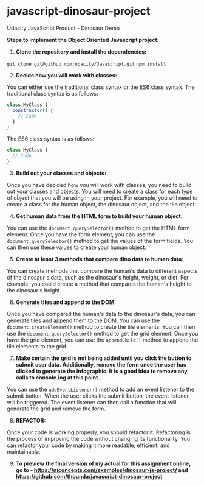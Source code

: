 # javascript-dinosaur-project

Udacity JavaScript Product - Dinosaur Demo

**Steps to implement the Object Oriented Javascript project:**

1. **Clone the repository and install the dependencies:**

`git clone git@github.com:udacity/Javascript.git`
`npm install`

2. **Decide how you will work with classes:**

You can either use the traditional class syntax or the ES6 class syntax. The traditional class syntax is as follows:

```javascript
class MyClass {
  constructor() {
    // Code
  }
}
```

The ES6 class syntax is as follows:

```javascript
class MyClass {
  // Code
}
```

3. **Build out your classes and objects:**

Once you have decided how you will work with classes, you need to build out your classes and objects. You will need to create a class for each type of object that you will be using in your project. For example, you will need to create a class for the human object, the dinosaur object, and the tile object.

4. **Get human data from the HTML form to build your human object:**

You can use the `document.querySelector()` method to get the HTML form element. Once you have the form element, you can use the `document.querySelector()` method to get the values of the form fields. You can then use these values to create your human object.

5. **Create at least 3 methods that compare dino data to human data:**

You can create methods that compare the human's data to different aspects of the dinosaur's data, such as the dinosaur's height, weight, or diet. For example, you could create a method that compares the human's height to the dinosaur's height.

6. **Generate tiles and append to the DOM:**

Once you have compared the human's data to the dinosaur's data, you can generate tiles and append them to the DOM. You can use the `document.createElement()` method to create the tile elements. You can then use the `document.querySelector()` method to get the grid element. Once you have the grid element, you can use the `appendChild()` method to append the tile elements to the grid.

7. **Make certain the grid is not being added until you click the button to submit user data. Additionally, remove the form once the user has clicked to generate the infographic. It is a good idea to remove any calls to console.log at this point.**

You can use the `addEventListener()` method to add an event listener to the submit button. When the user clicks the submit button, the event listener will be triggered. The event listener can then call a function that will generate the grid and remove the form.

8. **REFACTOR:**

Once your code is working properly, you should refactor it. Refactoring is the process of improving the code without changing its functionality. You can refactor your code by making it more readable, efficient, and maintainable.

9. **To preview the final version of my actual for this assignment online, go to - https://niconcepts.com/examples/dinosaur-js-project/ and https://github.com/thounda/javascript-dinosaur-project**

